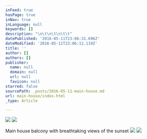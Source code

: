 ```yaml
---
inFeed: true
hasPage: true
inNav: true
inLanguage: null
keywords: []
description: "\n\t\n\t\n\t\t"
datePublished: '2016-05-11T23:06:31.696Z'
dateModified: '2016-05-11T23:06:12.119Z'
title: ''
author: []
authors: []
publisher:
  name: null
  domain: null
  url: null
  favicon: null
starred: false
sourcePath: _posts/2016-05-11-main-house.md
url: main-house/index.html
_type: Article

---
```

![](https://the-grid-user-content.s3-us-west-2.amazonaws.com/8361cda6-7400-4e94-ae8d-0abccdbf6445.jpg)
![](https://the-grid-user-content.s3-us-west-2.amazonaws.com/e919846d-b831-4eba-bff7-a6eb70253fc7.jpg)

Main house balcony with breathtaking views of the sunset
![](https://the-grid-user-content.s3-us-west-2.amazonaws.com/bd80ad51-28db-48e5-a4e8-41ccaeb18b25.jpg)
![](https://the-grid-user-content.s3-us-west-2.amazonaws.com/091b036a-308c-4136-8a64-2433f0b74dcc.jpg)